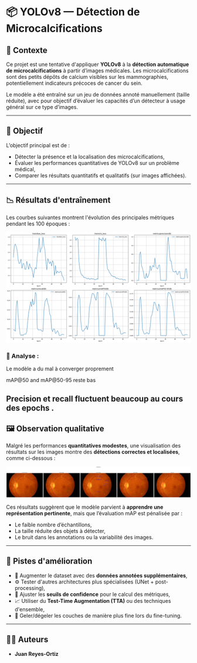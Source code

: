 # 📦 YOLOv8 — Détection de Microcalcifications

## 🧠 Contexte

Ce projet est une tentative d'appliquer **YOLOv8** à la **détection automatique de microcalcifications** à partir d’images médicales. Les microcalcifications sont des petits dépôts de calcium visibles sur les mammographies, potentiellement indicateurs précoces de cancer du sein.

Le modèle a été entraîné sur un jeu de données annoté manuellement (taille réduite), avec pour objectif d’évaluer les capacités d’un détecteur à usage général sur ce type d’images.

---

## 🎯 Objectif

L’objectif principal est de :

- Détecter la présence et la localisation des microcalcifications,
- Évaluer les performances quantitatives de YOLOv8 sur un problème médical,
- Comparer les résultats quantitatifs et qualitatifs (sur images affichées).

---

## 📉 Résultats d'entraînement

Les courbes suivantes montrent l'évolution des principales métriques pendant les 100 époques :

<p align="center">
  <img src="metrics.png" alt="Courbes d'entraînement" width="800">
</p>

### 🔎 Analyse :

Le modèle a du mal à converger proprement

mAP@50 and mAP@50-95 reste bas

Precision et recall fluctuent beaucoup au cours des epochs .
---

## 🖼️ Observation qualitative

Malgré les performances **quantitatives modestes**, une visualisation des résultats sur les images montre des **détections correctes et localisées**, comme ci-dessous :

<p align="center">
  <img src="test.png" alt="Résultats qualitatifs" width="800">
</p>

Ces résultats suggèrent que le modèle parvient à **apprendre une représentation pertinente**, mais que l’évaluation mAP est pénalisée par :

- Le faible nombre d’échantillons,
- La taille réduite des objets à détecter,
- Le bruit dans les annotations ou la variabilité des images.

---

## 🔧 Pistes d'amélioration

- 🧪 Augmenter le dataset avec des **données annotées supplémentaires**,
- ⚙️ Tester d'autres architectures plus spécialisées (UNet + post-processing),
- 🔬 Ajuster les **seuils de confidence** pour le calcul des métriques,
- 📈 Utiliser du **Test-Time Augmentation (TTA)** ou des techniques d'ensemble,
- 🧊 Geler/dégeler les couches de manière plus fine lors du fine-tuning.

---

## 👨‍💻 Auteurs
- **Juan Reyes-Ortiz**  

